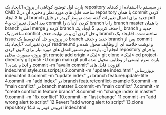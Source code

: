 پارت اول توضیح کوتاهی از پروژه
1.ایجاد یک repository در سیستم با استفاده از کدهای CMD
2.ساخت فایل های مورد نظر و ذخیره آن در repository  یا همان commit کردن آن ها
3.ایجاد branch جدید برای اعمال تغییرات گفته شده توسط گریدر در فایل pdf
4.بعد اعمال تغییرات و commit کردن آن،آن را branch را با branch master یا همان branch اصلی merge کرده و branch را حذف کردیم.
5.ایجاد یک branch جدید و ساختن یک conflict و حل کردن آن و در نهایت حذف branch ساخته شده.
6.ایجاد یک issue در پروژه و حل آن توسط یک branch جدید و حذف branch پس از commit کردن تغییرات.
7.ایجاد یک readme.md و نوشت خلاصه ای از وظایف محول شده و انجام آن.
پارت دوم دستورالعمل های مورد نیاز برای کلون کردن repository واجرای پروژه بصورت محلی
git remote add origin <لینک>
git clone <لینک>
cd project-directory
git push -U origin main
git pull
پارت سوم لیستی از وظایف محول شده و انجام شده.
1.commit -m "avalin commit"  افزودن فایل های index.html،style.css،script.js
2.commit -m "update index.html" بروزرسانی index.html
3.commit -m "update index" در branch feature/update-title
4.commit -m "add index"  در branch feature/conflict-example
5.commit -m "main conflict" در branch matster
6.commit -m "main conflict" 
7.commit -m "create conflict in feature branch"
8.commit -m "change index in  master"
9.commit -m "fix conflict"
10.commit -m "last change"
11.commit -m "add wrong alert to script"
12.Revert "add wrong alert to script"
13.clone repository
14.a افزودن فوتر به index.html


     
